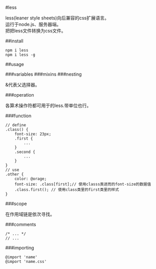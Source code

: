 #less

less(leaner style sheets)向后兼容的css扩展语言。  
运行于node.js、服务器端。  
把把less文件转换为css文件。  

##install

    npm i less
    npm i less -g

##usage

###variables
###mixins
###nesting 

&代表父选择器。  

###operation

各算术操作符都可用于的less.带单位也行。  

###function

    // define
    .class() {
        font-size: 23px;
        .first {
            ...
        }
        .second {
            ...
        }
    }
    // use
    .other {
        color: @orage;
        font-size: .class[first];// 使用classs类进而的font-size的数据值
        .class.first(); // 使用class类里的first类里的样式
    }

###scope

在作用域链是依次寻找。  

###comments

    /* ... */
    // ...

###importing

    @import 'name'
    @import 'name.css'

###
###